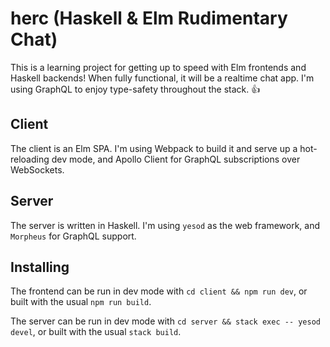 # herc (Haskell & Elm Rudimentary Chat)

This is a learning project for getting up to speed with Elm frontends and Haskell backends! When fully functional, it will be a realtime chat app. I'm using GraphQL to enjoy type-safety throughout the stack. 👍

## Client

The client is an Elm SPA. I'm using Webpack to build it and serve up a hot-reloading dev mode, and Apollo Client for GraphQL subscriptions over WebSockets.

## Server

The server is written in Haskell. I'm using `yesod` as the web framework, and `Morpheus` for GraphQL support.

## Installing

The frontend can be run in dev mode with `cd client && npm run dev`, or built with the usual `npm run build`.

The server can be run in dev mode with `cd server && stack exec -- yesod devel`, or built with the usual `stack build`.
